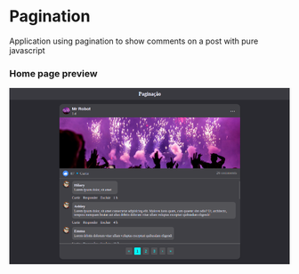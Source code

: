 # Pagination
Application using pagination to show comments on a post with pure javascript

### Home page preview

![Preview initial page](https://github.com/LucasLuccaCode/javascript-pagination/blob/main/public/img/preview.png)